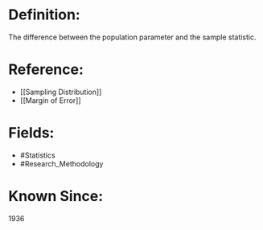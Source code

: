 

# Definition:
The difference between the population parameter and the sample statistic.

# Reference:
- [[Sampling Distribution]]
- [[Margin of Error]]

# Fields: 
- #Statistics
- #Research_Methodology

# Known Since:
1936

